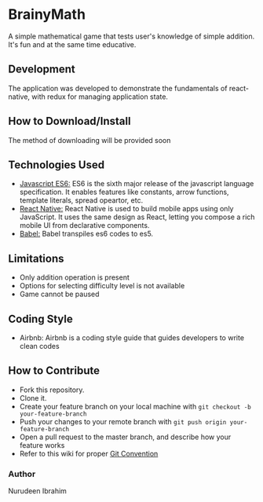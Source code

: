 # BrainyMath
A simple mathematical game that tests user's knowledge of simple addition. It's fun and at the same time educative.

## Development
The application was developed to demonstrate the fundamentals of react-native, with redux for managing application state.
 
## How to Download/Install
The method of downloading will be provided soon

## Technologies Used
* [Javascript ES6:](https://en.wikipedia.org/wiki/ECMAScript) ES6 is the sixth major release of the javascript language specification. It enables features like constants, arrow functions, template literals, spread opeartor, etc.
* [React Native:](https://facebook.github.io/react-native) React Native is used to build mobile apps using only JavaScript. It uses the same design as React, letting you compose a rich mobile UI from declarative components.
* [Babel:](https://babeljs.io/)  Babel transpiles es6 codes to es5.

## Limitations
- Only addition operation is present
- Options for selecting difficulty level is not available
- Game cannot be paused

## Coding Style
- Airbnb: Airbnb is a coding style guide that guides developers to write clean codes

## How to Contribute
- Fork this repository.
- Clone it.
- Create your feature branch on your local machine with ```git checkout -b your-feature-branch```
- Push your changes to your remote branch with ```git push origin your-feature-branch```
- Open a pull request to the master branch, and describe how your feature works
- Refer to this wiki for proper <a href="https://github.com/noordean/PostIt/wiki">Git Convention</a>

### Author
Nurudeen Ibrahim